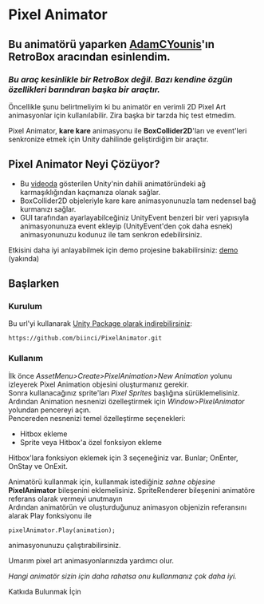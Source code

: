 
# **Pixel Animator**

## Bu animatörü yaparken [AdamCYounis](https://www.youtube.com/@AdamCYounis)'ın **RetroBox** aracından esinlendim.
### *Bu araç kesinlikle bir RetroBox değil. Bazı kendine özgün özellikleri barındıran başka bir araçtır.*



Öncellikle şunu belirtmeliyim ki bu animatör en verimli 2D Pixel Art animasyonlar için kullanılabilir. Zira başka bir tarzda hiç test etmedim.

Pixel Animator, **kare kare** animasyonu ile **BoxCollider2D**'ları ve event'leri senkronize etmek için Unity dahilinde geliştirdiğim bir araçtır.  



## **Pixel Animator Neyi Çözüyor?**


* Bu [videoda](https://www.youtube.com/watch?v=nBkiSJ5z-hE) gösterilen Unity'nin dahili animatöründeki ağ karmaşıklığından kaçmanıza olanak sağlar.
* BoxCollider2D objeleriyle kare kare animasyonunuzla tam nedensel bağ kurmanızı sağlar.
* GUI tarafından ayarlayabilceğiniz UnityEvent benzeri bir veri yapısıyla animasyonunuza event ekleyip (UnityEvent'den çok daha esnek) animasyonunuzu kodunuz ile tam senkron edebilirsiniz.

Etkisini daha iyi anlayabilmek için demo projesine bakabilirsiniz:
[demo]() (yakında)


## **Başlarken**



### **Kurulum**
Bu url'yi kullanarak [Unity Package olarak indirebilirsiniz](https://docs.unity3d.com/Manual/upm-ui-giturl.html):
```
https://github.com/biinci/PixelAnimator.git
```

### **Kullanım**
İlk önce *AssetMenu>Create>PixelAnimation>New Animation* yolunu izleyerek Pixel Animation objesini oluşturmanız gerekir.  
Sonra kullanacağınız sprite'ları *Pixel Sprites* başlığına sürüklemelisiniz.  
Ardından Animation nesnenizi özelleştirmek için *Window>PixelAnimator* yolundan pencereyi açın.  
Pencereden nesnenizi temel özelleştirme seçenekleri:
* Hitbox ekleme
* Sprite veya Hitbox'a özel fonksiyon ekleme  

Hitbox'lara fonksiyon eklemek için 3 seçeneğiniz var. Bunlar; OnEnter, OnStay ve OnExit.

Animatörü kullanmak için, kullanmak istediğiniz *sahne objesine* **PixelAnimator** bileşenini eklemelisiniz. 
SpriteRenderer bileşenini animatöre referans olarak vermeyi unutmayın  
Ardından animatörün ve oluşturduğunuz animasyon objenizin referansını alarak Play fonksiyonu ile
```
pixelAnimator.Play(animation);
```
animasyonunuzu çalıştırabilirsiniz.

[//]: # (![]&#40;https://github.com/biinci/PixelAnimator/blob/main/GIFs/Add_Animator_Component.gif&#41;)


Umarım pixel art animasyonlarınızda yardımcı olur. 


*Hangi animatör sizin için daha rahatsa onu kullanmanız çok daha iyi.*


Katkıda Bulunmak İçin
